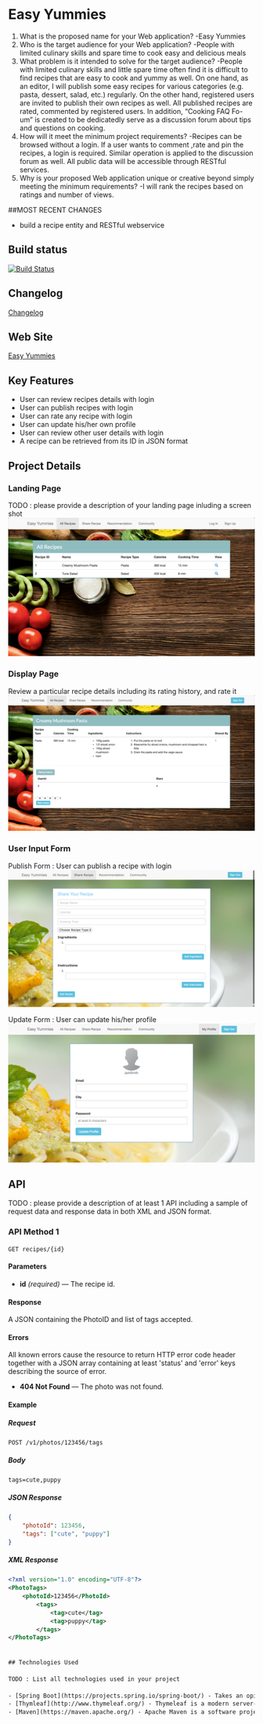 # Easy Yummies

1.	What is the proposed name for your Web application?
-Easy Yummies
2.	Who is the target audience for your Web application?
-People with limited culinary skills and spare time to cook easy and delicious meals
3.	What problem is it intended to solve for the target audience?
-People with limited culinary skills and little spare time often find it is difficult to find recipes that are easy to cook and yummy as well. On one hand, as an editor, I will publish some easy recipes for various categories (e.g. pasta, dessert, salad, etc.) regularly. On the other hand, registered users are invited to publish their own recipes as well. All published recipes are rated, commented by registered users. In addition, “Cooking FAQ Fo-um” is created to be dedicatedly serve as a discussion forum about tips and questions on cooking.
4.	How will it meet the minimum project requirements?
-Recipes can be browsed without a login. If a user wants to comment ,rate and pin the recipes, a login is required. Similar operation is applied to the discussion forum as well. All public data will be accessible through RESTful services.
5.	Why is your proposed Web application unique or creative beyond simply meeting the minimum requirements?
-I will rank the recipes based on ratings and number of views. 

##MOST RECENT CHANGES
* build a recipe entity and RESTful webservice


## Build status


[![Build Status](https://travis-ci.org/infsci2560sp17/full-stack-web-jingyi-huang.svg?branch=master)](https://travis-ci.org/infsci2560sp17/full-stack-web-jingyi-huang)


## Changelog
[Changelog](CHANGELOG.md)


## Web Site

[Easy Yummies](https://web2560.herokuapp.com/)

## Key Features

* User can review recipes details with login
* User can publish recipes with login
* User can rate any recipe with login
* User can update his/her own profile
* User can review other user details with login
* A recipe can be retrieved from its ID in JSON format


## Project Details

### Landing Page

TODO : please provide a description of your landing page inluding a screen shot ![](screenshots/Recipes.png)

### Display Page

Review a particular recipe details including its rating history, and rate it  ![](screenshots/details.png)

### User Input Form

Publish Form : User can publish a recipe with login ![](screenshots/publish.png)

Update Form : User can update his/her profile ![](screenshots/edit.png)


## API

TODO : please provide a description of at least 1 API including a sample of request data and response data in both XML and JSON format.

### API Method 1

    GET recipes/{id}

#### Parameters

- **id** _(required)_ — The recipe id.


#### Response

A JSON  containing the PhotoID and list of tags accepted.

#### Errors

All known errors cause the resource to return HTTP error code header together with a JSON array containing at least 'status' and 'error' keys describing the source of error.

- **404 Not Found** — The photo was not found.

#### Example

##### Request

    POST /v1/photos/123456/tags

##### Body

    tags=cute,puppy


##### JSON Response

```json
{
    "photoId": 123456,
    "tags": ["cute", "puppy"]
}
```

##### XML Response

```xml
<?xml version="1.0" encoding="UTF-8"?>
<PhotoTags>
    <photoId>123456</PhotoId>
        <tags>
            <tag>cute</tag>
            <tag>puppy</tag>
        </tags>
</PhotoTags>


## Technologies Used

TODO : List all technologies used in your project

- [Spring Boot](https://projects.spring.io/spring-boot/) - Takes an opinionated view of building production-ready Spring applications.
- [Thymleaf](http://www.thymeleaf.org/) - Thymeleaf is a modern server-side Java template engine for both web and standalone environments.
- [Maven](https://maven.apache.org/) - Apache Maven is a software project management and comprehension tool.